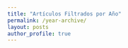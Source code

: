 ```yaml
---
title: "Artículos Filtrados por Año"
permalink: /year-archive/
layout: posts
author_profile: true
---
```

